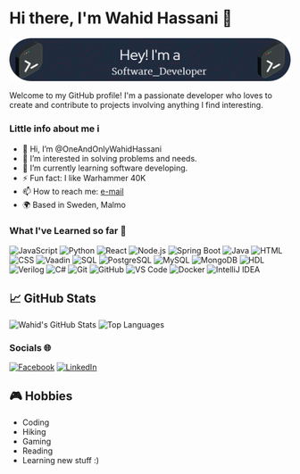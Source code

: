 # Hi there, I'm Wahid Hassani 👋

![Header](./github-header-image1.png)

Welcome to my GitHub profile! I'm a passionate developer who loves to create and contribute to projects involving anything I find interesting.

### Little info about me ℹ

- 👋 Hi, I’m @OneAndOnlyWahidHassani
- 👀 I’m interested in solving problems and needs.
- 🚀 I’m currently learning software developing.
- ⚡ Fun fact: I like Warhammer 40K
- 📫 How to reach me: [e-mail](mailto:Wahid_Hassani@outlook.com)
- 🌍 Based in Sweden, Malmo

### What I've Learned so far 🚀

![JavaScript](https://img.shields.io/badge/-JavaScript-333333?style=flat&logo=javascript)
![Python](https://img.shields.io/badge/-Python-333333?style=flat&logo=python)
![React](https://img.shields.io/badge/-React-333333?style=flat&logo=react)
![Node.js](https://img.shields.io/badge/-Node.js-333333?style=flat&logo=node.js)
![Spring Boot](https://img.shields.io/badge/-Spring%20Boot-333333?style=flat&logo=spring-boot)
![Java](https://img.shields.io/badge/-Java-333333?style=flat&logo=java)
![HTML](https://img.shields.io/badge/-HTML-333333?style=flat&logo=html5)
![CSS](https://img.shields.io/badge/-CSS-333333?style=flat&logo=css3)
![Vaadin](https://img.shields.io/badge/-Vaadin-333333?style=flat&logo=vaadin)
![SQL](https://img.shields.io/badge/-SQL-333333?style=flat&logo=database)
![PostgreSQL](https://img.shields.io/badge/-PostgreSQL-333333?style=flat&logo=postgresql)
![MySQL](https://img.shields.io/badge/-MySQL-333333?style=flat&logo=mysql)
![MongoDB](https://img.shields.io/badge/-MongoDB-333333?style=flat&logo=mongodb)
![HDL](https://img.shields.io/badge/-HDL-333333?style=flat&logo=hdl)
![Verilog](https://img.shields.io/badge/-Verilog-333333?style=flat&logo=verilog)
![C#](https://img.shields.io/badge/-C%23-333333?style=flat&logo=c-sharp)
![Git](https://img.shields.io/badge/-Git-333333?style=flat&logo=git)
![GitHub](https://img.shields.io/badge/-GitHub-333333?style=flat&logo=github)
![VS Code](https://img.shields.io/badge/-VS%20Code-333333?style=flat&logo=visual-studio-code)
![Docker](https://img.shields.io/badge/-Docker-333333?style=flat&logo=docker)
![IntelliJ IDEA](https://img.shields.io/badge/-IntelliJ%20IDEA-333333?style=flat&logo=intellij-idea)

## 📈 GitHub Stats

![Wahid's GitHub Stats](https://github-readme-stats.vercel.app/api?username=OneAndOnlyWahidHassani&show_icons=true&theme=radical)
![Top Languages](https://github-readme-stats.vercel.app/api/top-langs/?username=OneAndOnlyWahidHassani&layout=compact&theme=radical)

### Socials 🌐

[![Facebook](https://img.shields.io/badge/Facebook-1877F2?style=for-the-badge&logo=facebook&logoColor=white)](https://www.facebook.com/Thecoolguywhern/)
[![LinkedIn](https://img.shields.io/badge/LinkedIn-0A66C2?style=for-the-badge&logo=linkedin&logoColor=white)](https://www.linkedin.com/in/wahid-hassani-wh)

## 🎮 Hobbies

- Coding
- Hiking
- Gaming
- Reading
- Learning new stuff :)

